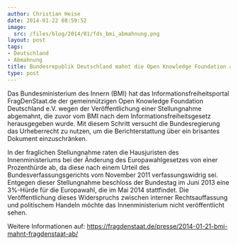 ```yaml
---
author: Christian Heise
date: 2014-01-22 08:59:52
image:
  src: /files/blog/2014/01/fds_bmi_abmahnung.png
layout: post
tags:
- Deutschland
- Abmahnung
title: Bundesrepublik Deutschland mahnt die Open Knowledge Foundation ab
type: post
---
```


Das Bundesministerium des Innern (BMI) hat das Informationsfreiheitsportal FragDenStaat.de der gemeinnützigen Open Knowledge Foundation Deutschland e.V. wegen der Veröffentlichung einer Stellungnahme abgemahnt, die zuvor vom BMI nach dem Informationsfreiheitsgesetz herausgegeben wurde. Mit diesem Schritt versucht die Bundesregierung das Urheberrecht zu nutzen, um die Berichterstattung über ein brisantes Dokument einzuschränken.

In der fraglichen Stellungnahme raten die Hausjuristen des Innenministeriums bei der Änderung des Europawahlgesetzes von einer Prozenthürde ab, da diese nach einem Urteil des Bundesverfassungsgerichts vom November 2011 verfassungswidrig sei. Entgegen dieser Stellungnahme beschloss der Bundestag im Juni 2013 eine 3%-Hürde für die Europawahl, die im Mai 2014 stattfindet. Die Veröffentlichung dieses Widerspruchs zwischen interner Rechtsauffassung und politischem Handeln möchte das Innenministerium nicht veröffentlicht sehen.

Weitere Informationen auf: <https://fragdenstaat.de/presse/2014-01-21-bmi-mahnt-fragdenstaat-ab/>